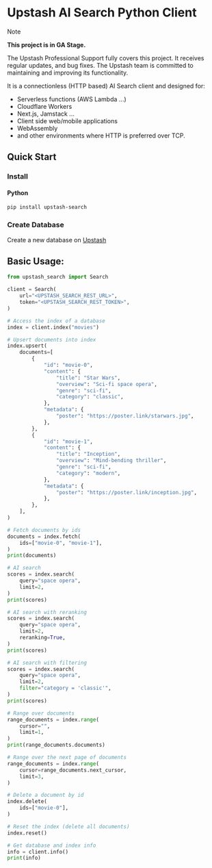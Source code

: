 # Upstash AI Search Python Client

> [!NOTE]
> **This project is in GA Stage.**
>
> The Upstash Professional Support fully covers this project. It receives regular updates, and bug fixes.
> The Upstash team is committed to maintaining and improving its functionality.

It is a connectionless (HTTP based) AI Search client and designed for:

- Serverless functions (AWS Lambda ...)
- Cloudflare Workers
- Next.js, Jamstack ...
- Client side web/mobile applications
- WebAssembly
- and other environments where HTTP is preferred over TCP.

## Quick Start

### Install

#### Python

```bash
pip install upstash-search
```

### Create Database

Create a new database on [Upstash](https://console.upstash.com/search)

## Basic Usage:

```py
from upstash_search import Search

client = Search(
    url="<UPSTASH_SEARCH_REST_URL>",
    token="<UPSTASH_SEARCH_REST_TOKEN>",
)

# Access the index of a database
index = client.index("movies")

# Upsert documents into index
index.upsert(
    documents=[
        {
            "id": "movie-0",
            "content": {
                "title": "Star Wars",
                "overview": "Sci-fi space opera",
                "genre": "sci-fi",
                "category": "classic",
            },
            "metadata": {
                "poster": "https://poster.link/starwars.jpg",
            },
        },
        {
            "id": "movie-1",
            "content": {
                "title": "Inception",
                "overview": "Mind-bending thriller",
                "genre": "sci-fi",
                "category": "modern",
            },
            "metadata": {
                "poster": "https://poster.link/inception.jpg",
            },
        },
    ],
)

# Fetch documents by ids
documents = index.fetch(
    ids=["movie-0", "movie-1"],
)
print(documents)

# AI search
scores = index.search(
    query="space opera",
    limit=2,
)
print(scores)

# AI search with reranking
scores = index.search(
    query="space opera",
    limit=2,
    reranking=True,
)
print(scores)

# AI search with filtering
scores = index.search(
    query="space opera",
    limit=2,
    filter="category = 'classic'",
)
print(scores)

# Range over documents
range_documents = index.range(
    cursor="",
    limit=1,
)
print(range_documents.documents)

# Range over the next page of documents
range_documents = index.range(
    cursor=range_documents.next_cursor,
    limit=3,
)

# Delete a document by id
index.delete(
    ids=["movie-0"],
)

# Reset the index (delete all documents)
index.reset()

# Get database and index info
info = client.info()
print(info)
```
